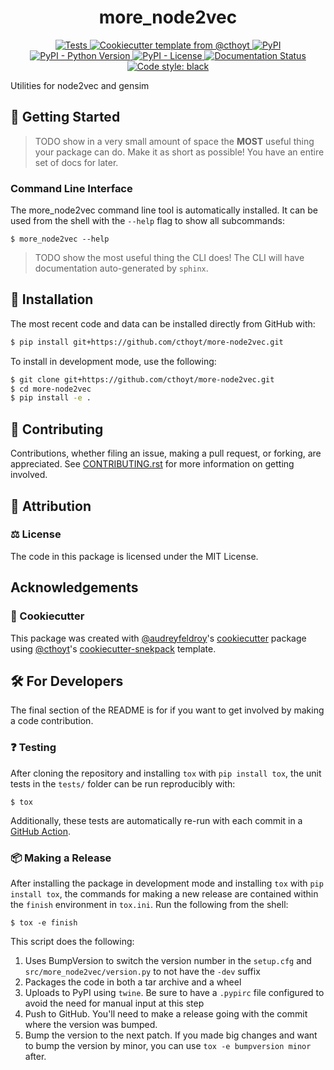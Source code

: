 <!--
<p align="center">
  <img src="https://github.com/cthoyt/more-node2vec/raw/main/docs/source/logo.png" height="150">
</p>
-->

<h1 align="center">
  more_node2vec
</h1>

<p align="center">
    <a href="https://github.com/cthoyt/more-node2vec/actions?query=workflow%3ATests">
        <img alt="Tests" src="https://github.com/cthoyt/more-node2vec/workflows/Tests/badge.svg" />
    </a>
    <a href="https://github.com/cthoyt/cookiecutter-python-package">
        <img alt="Cookiecutter template from @cthoyt" src="https://img.shields.io/badge/Cookiecutter-python--package-yellow" /> 
    </a>
    <a href="https://pypi.org/project/more_node2vec">
        <img alt="PyPI" src="https://img.shields.io/pypi/v/more_node2vec" />
    </a>
    <a href="https://pypi.org/project/more_node2vec">
        <img alt="PyPI - Python Version" src="https://img.shields.io/pypi/pyversions/more_node2vec" />
    </a>
    <a href="https://github.com/cthoyt/more-node2vec/blob/main/LICENSE">
        <img alt="PyPI - License" src="https://img.shields.io/pypi/l/more_node2vec" />
    </a>
    <a href='https://more_node2vec.readthedocs.io/en/latest/?badge=latest'>
        <img src='https://readthedocs.org/projects/more_node2vec/badge/?version=latest' alt='Documentation Status' />
    </a>
    <a href='https://github.com/psf/black'>
        <img src='https://img.shields.io/badge/code%20style-black-000000.svg' alt='Code style: black' />
    </a>
</p>

Utilities for node2vec and gensim

## 💪 Getting Started

> TODO show in a very small amount of space the **MOST** useful thing your package can do.
Make it as short as possible! You have an entire set of docs for later.

### Command Line Interface

The more_node2vec command line tool is automatically installed. It can
be used from the shell with the `--help` flag to show all subcommands:

```shell
$ more_node2vec --help
```

> TODO show the most useful thing the CLI does! The CLI will have documentation auto-generated
by `sphinx`.

## 🚀 Installation

<!-- Uncomment this section after your first ``tox -e finish``
The most recent release can be installed from
[PyPI](https://pypi.org/project/more_node2vec/) with:

```bash
$ pip install more_node2vec
```
-->

The most recent code and data can be installed directly from GitHub with:

```bash
$ pip install git+https://github.com/cthoyt/more-node2vec.git
```

To install in development mode, use the following:

```bash
$ git clone git+https://github.com/cthoyt/more-node2vec.git
$ cd more-node2vec
$ pip install -e .
```

## 👐 Contributing

Contributions, whether filing an issue, making a pull request, or forking, are appreciated. See
[CONTRIBUTING.rst](https://github.com/cthoyt/more-node2vec/blob/master/CONTRIBUTING.rst) for more information on getting involved.

## 👀 Attribution

### ⚖️ License

The code in this package is licensed under the MIT License.

<!--
### 📖 Citation

Citation goes here!
-->

## Acknowledgements

<!--
### 🎁 Support

This project has been supported by the following organizations (in alphabetical order):

- [Harvard Program in Therapeutic Science - Laboratory of Systems Pharmacology](https://hits.harvard.edu/the-program/laboratory-of-systems-pharmacology/)

-->

<!--
### 💰 Funding

This project has been supported by the following grants:

| Funding Body                                             | Program                                                                                                                       | Grant           |
|----------------------------------------------------------|-------------------------------------------------------------------------------------------------------------------------------|-----------------|
| DARPA                                                    | [Automating Scientific Knowledge Extraction (ASKE)](https://www.darpa.mil/program/automating-scientific-knowledge-extraction) | HR00111990009   |
-->

### 🍪 Cookiecutter

This package was created with [@audreyfeldroy](https://github.com/audreyfeldroy)'s
[cookiecutter](https://github.com/cookiecutter/cookiecutter) package using [@cthoyt](https://github.com/cthoyt)'s
[cookiecutter-snekpack](https://github.com/cthoyt/cookiecutter-snekpack) template.

## 🛠️ For Developers

The final section of the README is for if you want to get involved by making a code contribution.

### ❓ Testing

After cloning the repository and installing `tox` with `pip install tox`, the unit tests in the `tests/` folder can be
run reproducibly with:

```shell
$ tox
```

Additionally, these tests are automatically re-run with each commit in a [GitHub Action](https://github.com/cthoyt/more-node2vec/actions?query=workflow%3ATests).

### 📦 Making a Release

After installing the package in development mode and installing
`tox` with `pip install tox`, the commands for making a new release are contained within the `finish` environment
in `tox.ini`. Run the following from the shell:

```shell
$ tox -e finish
```

This script does the following:

1. Uses BumpVersion to switch the version number in the `setup.cfg` and
   `src/more_node2vec/version.py` to not have the `-dev` suffix
2. Packages the code in both a tar archive and a wheel
3. Uploads to PyPI using `twine`. Be sure to have a `.pypirc` file configured to avoid the need for manual input at this
   step
4. Push to GitHub. You'll need to make a release going with the commit where the version was bumped.
5. Bump the version to the next patch. If you made big changes and want to bump the version by minor, you can
   use `tox -e bumpversion minor` after.
